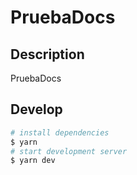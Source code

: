 # PruebaDocs

## Description

PruebaDocs

## Develop

```bash
# install dependencies
$ yarn
# start development server
$ yarn dev
```
